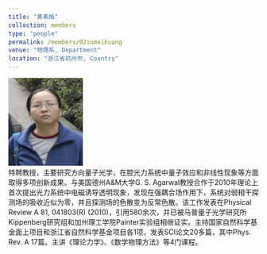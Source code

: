 ```yaml
---
title: "黄素梅"
collection: members
type: "people"
permalink: /members/02sumeihuang
venue: "物理系, Department"
location: "浙江省杭州市, Country"
---
```


<img src='/images/people/sumeihuang.png' width='150' ><br>
特聘教授，主要研究方向量子光学，在腔光力系统中量子效应和非线性现象等方面取得多项创新成果。与美国德州A&M大学G. S. Agarwal教授合作于2010年理论上首次提出光力系统中电磁诱导透明现象，发现在强耦合场作用下，系统对弱相干探测场的吸收近似为零，并且探测场的色散变为反常色散。该工作发表在Physical Review A 81, 041803(R) (2010)，引用580余次，并已被马普量子光学研究所Kippenberg研究组和加州理工学院Painter实验组相继证实。主持国家自然科学基金面上项目和浙江省自然科学基金项目各1项，发表SCI论文20多篇，其中Phys. Rev. A 17篇。主讲《理论力学》、《数学物理方法》等4门课程。
